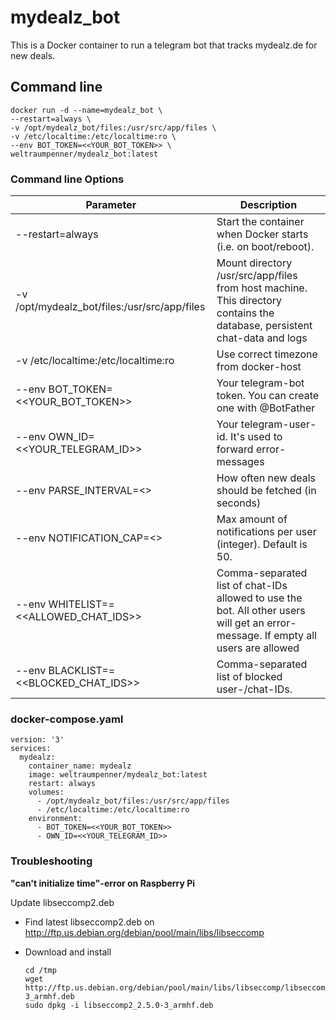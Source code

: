 # mydealz_bot
This is a Docker container to run a telegram bot that tracks mydealz.de for new deals.

## Command line

    docker run -d --name=mydealz_bot \
    --restart=always \
    -v /opt/mydealz_bot/files:/usr/src/app/files \
    -v /etc/localtime:/etc/localtime:ro \
    --env BOT_TOKEN=<<YOUR_BOT_TOKEN>> \
    weltraumpenner/mydealz_bot:latest

### Command line Options

| Parameter                                    | Description                                                                                                                        |
|----------------------------------------------|------------------------------------------------------------------------------------------------------------------------------------|
| --restart=always                             | Start the container when Docker starts (i.e. on boot/reboot).                                                                      |
| -v /opt/mydealz_bot/files:/usr/src/app/files | Mount directory /usr/src/app/files from host machine. This directory contains the database, persistent chat-data and logs          |
| -v /etc/localtime:/etc/localtime:ro          | Use correct timezone from docker-host                                                                                              |
| --env BOT_TOKEN=<<YOUR_BOT_TOKEN>>           | Your telegram-bot token. You can create one with @BotFather                                                                        |
| --env OWN_ID=<<YOUR_TELEGRAM_ID>>            | Your telegram-user-id. It's used to forward error-messages                                                                         |
| --env PARSE_INTERVAL=<<INTERVAL>>            | How often new deals should be fetched (in seconds)                                                                                 |
| --env NOTIFICATION_CAP=<<CAP>>               | Max amount of notifications per user (integer). Default is 50.                                                                     |
| --env WHITELIST==<<ALLOWED_CHAT_IDS>>        | Comma-separated list of chat-IDs allowed to use the bot. All other users will get an error-message. If empty all users are allowed |
| --env BLACKLIST==<<BLOCKED_CHAT_IDS>>        | Comma-separated list of blocked user-/chat-IDs.                                                                                    |

### docker-compose.yaml

    version: '3'
    services:
      mydealz:
        container_name: mydealz
        image: weltraumpenner/mydealz_bot:latest
        restart: always
        volumes:
          - /opt/mydealz_bot/files:/usr/src/app/files
          - /etc/localtime:/etc/localtime:ro
        environment:
          - BOT_TOKEN=<<YOUR_BOT_TOKEN>>
          - OWN_ID=<<YOUR_TELEGRAM_ID>>

### Troubleshooting

**"can't initialize time"-error on Raspberry Pi**

Update libseccomp2.deb
- Find latest libseccomp2.deb on http://ftp.us.debian.org/debian/pool/main/libs/libseccomp

- Download and install

      cd /tmp
      wget http://ftp.us.debian.org/debian/pool/main/libs/libseccomp/libseccomp2_2.5.0-3_armhf.deb
      sudo dpkg -i libseccomp2_2.5.0-3_armhf.deb
